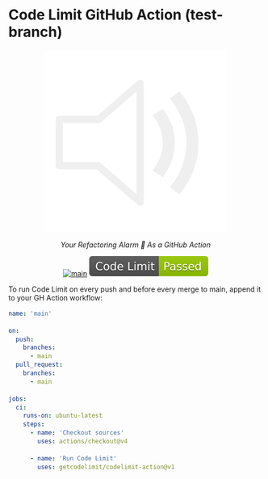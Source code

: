 # Code Limit GitHub Action (test-branch)

<div align="center">

![Logo](docs/logo.png)

</div>

<div align="center">

  *Your Refactoring Alarm 🔔 As a GitHub Action*

</div>

<div align="center">

[![main](https://github.com/getcodelimit/codelimit-action/actions/workflows/main.yml/badge.svg)](https://github.com/getcodelimit/codelimit-action/actions/workflows/main.yml)
[![Checked with Code Limit](https://github.com/getcodelimit/codelimit-action/blob/_codelimit_reports/main/badge.svg)](https://github.com/getcodelimit/codelimit-action/blob/_codelimit_reports/main/codelimit.md)

</div>

To run Code Limit on every push and before every merge to main, append it to
your GH Action workflow:

```yaml
name: 'main'

on:
  push:
    branches: 
      - main
  pull_request:
    branches: 
      - main

jobs:
  ci:
    runs-on: ubuntu-latest
    steps:
      - name: 'Checkout sources'
        uses: actions/checkout@v4

      - name: 'Run Code Limit'
        uses: getcodelimit/codelimit-action@v1
```
